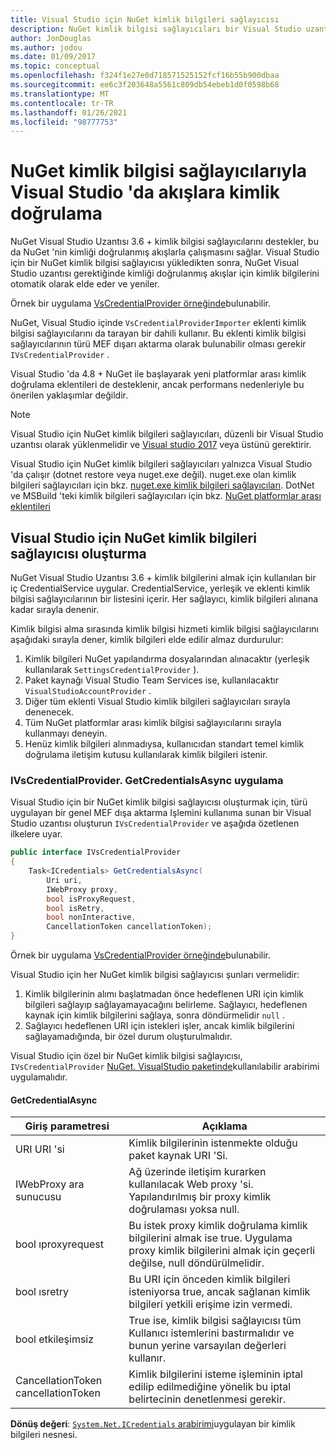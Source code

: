 ```yaml
---
title: Visual Studio için NuGet kimlik bilgileri sağlayıcısı
description: NuGet kimlik bilgisi sağlayıcıları bir Visual Studio uzantısında IVsCredentialProvider arabirimini uygulayarak akışlarla kimlik doğrular.
author: JonDouglas
ms.author: jodou
ms.date: 01/09/2017
ms.topic: conceptual
ms.openlocfilehash: f324f1e27e0d718571525152fcf16b55b900dbaa
ms.sourcegitcommit: ee6c3f203648a5561c809db54ebeb1d0f0598b68
ms.translationtype: MT
ms.contentlocale: tr-TR
ms.lasthandoff: 01/26/2021
ms.locfileid: "98777753"
---
```

# <a name="authenticating-feeds-in-visual-studio-with-nuget-credential-providers"></a>NuGet kimlik bilgisi sağlayıcılarıyla Visual Studio 'da akışlara kimlik doğrulama

NuGet Visual Studio Uzantısı 3.6 + kimlik bilgisi sağlayıcılarını destekler, bu da NuGet 'nin kimliği doğrulanmış akışlarla çalışmasını sağlar.
Visual Studio için bir NuGet kimlik bilgisi sağlayıcısı yükledikten sonra, NuGet Visual Studio uzantısı gerektiğinde kimliği doğrulanmış akışlar için kimlik bilgilerini otomatik olarak elde eder ve yeniler.

Örnek bir uygulama [VsCredentialProvider örneğinde](https://github.com/NuGet/Samples/tree/master/VsCredentialProvider)bulunabilir.

NuGet, Visual Studio içinde `VsCredentialProviderImporter` eklenti kimlik bilgisi sağlayıcılarını da tarayan bir dahili kullanır. Bu eklenti kimlik bilgisi sağlayıcılarının türü MEF dışarı aktarma olarak bulunabilir olması gerekir `IVsCredentialProvider` .

Visual Studio 'da 4.8 + NuGet ile başlayarak yeni platformlar arası kimlik doğrulama eklentileri de desteklenir, ancak performans nedenleriyle bu önerilen yaklaşımlar değildir.

> [!Note]
> Visual Studio için NuGet kimlik bilgileri sağlayıcıları, düzenli bir Visual Studio uzantısı olarak yüklenmelidir ve [Visual studio 2017](https://aka.ms/vs/15/release/vs_enterprise.exe) veya üstünü gerektirir.
>
> Visual Studio için NuGet kimlik bilgileri sağlayıcıları yalnızca Visual Studio 'da çalışır (dotnet restore veya nuget.exe değil). nuget.exe olan kimlik bilgileri sağlayıcıları için bkz. [nuget.exe kimlik bilgileri sağlayıcıları](nuget-exe-Credential-providers.md).
> DotNet ve MSBuild 'teki kimlik bilgileri sağlayıcıları için bkz. [NuGet platformlar arası eklentileri](nuget-cross-platform-authentication-plugin.md)

## <a name="creating-a-nuget-credential-provider-for-visual-studio"></a>Visual Studio için NuGet kimlik bilgileri sağlayıcısı oluşturma

NuGet Visual Studio Uzantısı 3.6 + kimlik bilgilerini almak için kullanılan bir iç CredentialService uygular. CredentialService, yerleşik ve eklenti kimlik bilgisi sağlayıcılarının bir listesini içerir. Her sağlayıcı, kimlik bilgileri alınana kadar sırayla denenir.

Kimlik bilgisi alma sırasında kimlik bilgisi hizmeti kimlik bilgisi sağlayıcılarını aşağıdaki sırayla dener, kimlik bilgileri elde edilir almaz durdurulur:

1. Kimlik bilgileri NuGet yapılandırma dosyalarından alınacaktır (yerleşik kullanılarak `SettingsCredentialProvider` ).
1. Paket kaynağı Visual Studio Team Services ise, kullanılacaktır `VisualStudioAccountProvider` .
1. Diğer tüm eklenti Visual Studio kimlik bilgileri sağlayıcıları sırayla denenecek.
1. Tüm NuGet platformlar arası kimlik bilgisi sağlayıcılarını sırayla kullanmayı deneyin.
1. Henüz kimlik bilgileri alınmadıysa, kullanıcıdan standart temel kimlik doğrulama iletişim kutusu kullanılarak kimlik bilgileri istenir.

### <a name="implementing-ivscredentialprovidergetcredentialsasync"></a>IVsCredentialProvider. GetCredentialsAsync uygulama

Visual Studio için bir NuGet kimlik bilgisi sağlayıcısı oluşturmak için, türü uygulayan bir genel MEF dışa aktarma Işlemini kullanıma sunan bir Visual Studio uzantısı oluşturun `IVsCredentialProvider` ve aşağıda özetlenen ilkelere uyar.

```cs
public interface IVsCredentialProvider
{
    Task<ICredentials> GetCredentialsAsync(
        Uri uri,
        IWebProxy proxy,
        bool isProxyRequest,
        bool isRetry,
        bool nonInteractive,
        CancellationToken cancellationToken);
}
```

Örnek bir uygulama [VsCredentialProvider örneğinde](https://github.com/NuGet/Samples/tree/master/VsCredentialProvider)bulunabilir.

Visual Studio için her NuGet kimlik bilgisi sağlayıcısı şunları vermelidir:

1. Kimlik bilgilerinin alımı başlatmadan önce hedeflenen URI için kimlik bilgileri sağlayıp sağlayamayacağını belirleme. Sağlayıcı, hedeflenen kaynak için kimlik bilgilerini sağlaya, sonra döndürmelidir `null` .
1. Sağlayıcı hedeflenen URI için istekleri işler, ancak kimlik bilgilerini sağlayamadığında, bir özel durum oluşturulmalıdır.

Visual Studio için özel bir NuGet kimlik bilgisi sağlayıcısı, `IVsCredentialProvider` [NuGet. VisualStudio paketinde](https://www.nuget.org/packages/NuGet.VisualStudio/)kullanılabilir arabirimi uygulamalıdır.

#### <a name="getcredentialasync"></a>GetCredentialAsync

| Giriş parametresi |Açıklama|
| ----------------|-----------|
| URI URI 'si | Kimlik bilgilerinin istenmekte olduğu paket kaynak URI 'Si.|
| IWebProxy ara sunucusu | Ağ üzerinde iletişim kurarken kullanılacak Web proxy 'si. Yapılandırılmış bir proxy kimlik doğrulaması yoksa null. |
| bool ıproxyrequest | Bu istek proxy kimlik doğrulama kimlik bilgilerini almak ise true. Uygulama proxy kimlik bilgilerini almak için geçerli değilse, null döndürülmelidir. |
| bool ısretry | Bu URI için önceden kimlik bilgileri isteniyorsa true, ancak sağlanan kimlik bilgileri yetkili erişime izin vermedi. |
| bool etkileşimsiz | True ise, kimlik bilgisi sağlayıcısı tüm Kullanıcı istemlerini bastırmalıdır ve bunun yerine varsayılan değerleri kullanır. |
| CancellationToken cancellationToken | Kimlik bilgilerini isteme işleminin iptal edilip edilmediğine yönelik bu iptal belirtecinin denetlenmesi gerekir. |

**Dönüş değeri**: [ `System.Net.ICredentials` arabirimi](/dotnet/api/system.net.icredentials?view=netstandard-2.0)uygulayan bir kimlik bilgileri nesnesi.
